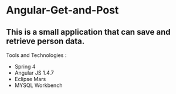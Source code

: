 # Angular-Get-and-Post
This is a small application that can save and retrieve person data. 
--------------------------------------------------------------------
Tools and Technologies : 
* Spring 4
* Angular JS 1.4.7
* Eclipse Mars
* MYSQL Workbench
